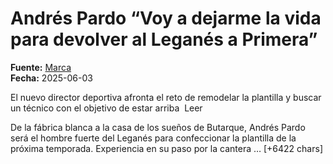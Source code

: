 # Andrés Pardo “Voy a dejarme la vida para devolver al Leganés a Primera”

**Fuente:** [Marca](https://www.marca.com/futbol/leganes/2025/06/03/andres-pardo-dejarme-vida-devolver-leganes-primera.html)  
**Fecha:** 2025-06-03

El nuevo director deportiva afronta el reto de remodelar la plantilla y buscar un técnico con el objetivo de estar arriba  Leer

De la fábrica blanca a la casa de los sueños de Butarque, Andrés Pardo será el hombre fuerte del Leganés para confeccionar la plantilla de la próxima temporada. Experiencia en su paso por la cantera … [+6422 chars]
